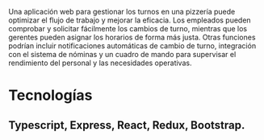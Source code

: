 Una aplicación web para gestionar los turnos en una pizzería puede optimizar el flujo de trabajo y mejorar la eficacia. Los empleados
pueden comprobar y solicitar fácilmente los cambios de turno, mientras que los gerentes pueden asignar los horarios de forma más justa. Otras funciones
podrían incluir notificaciones automáticas de cambio de turno, integración con el sistema de nóminas y un cuadro de mando para supervisar
el rendimiento del personal y las necesidades operativas.
# Tecnologías
## Typescript, Express, React, Redux, Bootstrap.
